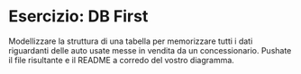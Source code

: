# Esercizio: DB First

Modellizzare la struttura di una tabella per memorizzare tutti i dati riguardanti delle auto usate messe in vendita da un concessionario.
Pushate il file risultante e il README  a corredo del vostro diagramma.